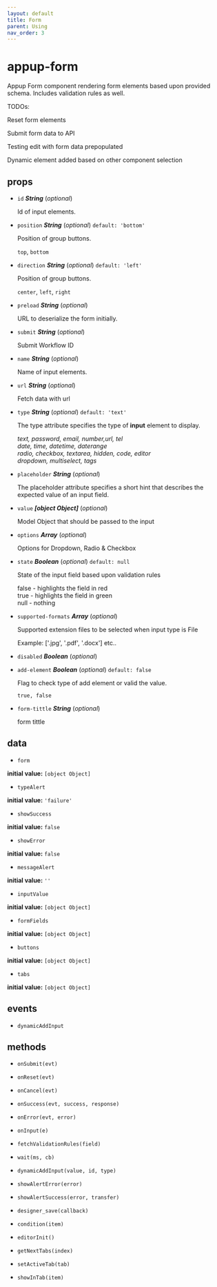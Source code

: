 ```yaml
---
layout: default
title: Form
parent: Using
nav_order: 3
---
```


# appup-form 

Appup Form component rendering form elements based upon provided schema. Includes validation rules as well.

TODOs:

Reset form elements

Submit form data to API

Testing edit with form data prepopulated

Dynamic element added based on other component selection 

## props 

- `id` ***String*** (*optional*) 

  Id of input elements. 

- `position` ***String*** (*optional*) `default: 'bottom'` 

  Position of group buttons.
  
  `top`, `bottom` 

- `direction` ***String*** (*optional*) `default: 'left'` 

  Position of group buttons.
  
  `center`, `left`, `right` 

- `preload` ***String*** (*optional*) 

  URL to deserialize the form initially. 

- `submit` ***String*** (*optional*) 

  Submit Workflow ID 

- `name` ***String*** (*optional*) 

  Name of input elements. 

- `url` ***String*** (*optional*) 

  Fetch data with url 

- `type` ***String*** (*optional*) `default: 'text'` 

  The type attribute specifies the type of <strong>input</strong> element to display.
  
  <var>text, password, email, number,url, tel</var>
  <br/><var>date, time, datetime, daterange</var>
  <br/><var>radio, checkbox, textarea, hidden, code, editor</var>
  <br/><var>dropdown, multiselect, tags</var> 

- `placeholder` ***String*** (*optional*) 

  The placeholder attribute specifies a short hint that describes the expected value of an input field. 

- `value` ***[object Object]*** (*optional*) 

  Model Object that should be passed to the input 

- `options` ***Array*** (*optional*) 

  Options for Dropdown, Radio & Checkbox 

- `state` ***Boolean*** (*optional*) `default: null` 

  State of the input field based upon validation rules
  
  false - highlights the field in red
  <br/>true - highlights the field in green
  <br/>null - nothing 

- `supported-formats` ***Array*** (*optional*) 

  Supported extension files to be selected when input type is File
  
  Example: ['.jpg', '.pdf', '.docx'] etc.. 

- `disabled` ***Boolean*** (*optional*) 

- `add-element` ***Boolean*** (*optional*) `default: false` 

  Flag to check type of add element or valid the value.
  
  `true, false` 

- `form-tittle` ***String*** (*optional*) 

  form tittle 

## data 

- `form` 

**initial value:** `[object Object]` 

- `typeAlert` 

**initial value:** `'failure'` 

- `showSuccess` 

**initial value:** `false` 

- `showError` 

**initial value:** `false` 

- `messageAlert` 

**initial value:** `''` 

- `inputValue` 

**initial value:** `[object Object]` 

- `formFields` 

**initial value:** `[object Object]` 

- `buttons` 

**initial value:** `[object Object]` 

- `tabs` 

**initial value:** `[object Object]` 

## events 

- `dynamicAddInput` 

## methods 

- `onSubmit(evt)` 

- `onReset(evt)` 

- `onCancel(evt)` 

- `onSuccess(evt, success, response)` 

- `onError(evt, error)` 

- `onInput(e)` 

- `fetchValidationRules(field)` 

- `wait(ms, cb)` 

- `dynamicAddInput(value, id, type)` 

- `showAlertError(error)` 

- `showAlertSuccess(error, transfer)` 

- `designer_save(callback)` 

- `condition(item)` 

- `editorInit()` 

- `getNextTabs(index)` 

- `setActiveTab(tab)` 

- `showInTab(item)` 

